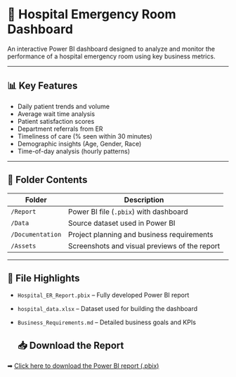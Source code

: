 # 🏥 Hospital Emergency Room Dashboard

An interactive Power BI dashboard designed to analyze and monitor the performance of a hospital emergency room using key business metrics.

---

## 📊 Key Features

- Daily patient trends and volume
- Average wait time analysis
- Patient satisfaction scores
- Department referrals from ER
- Timeliness of care (% seen within 30 minutes)
- Demographic insights (Age, Gender, Race)
- Time-of-day analysis (hourly patterns)

---

## 📁 Folder Contents

| Folder | Description |
|--------|-------------|
| `/Report` | Power BI file (`.pbix`) with dashboard |
| `/Data` | Source dataset used in Power BI |
| `/Documentation` | Project planning and business requirements |
| `/Assets` | Screenshots and visual previews of the report |

---

## 📂 File Highlights

- `Hospital_ER_Report.pbix` – Fully developed Power BI report
- `hospital_data.xlsx` – Dataset used for building the dashboard
- `Business_Requirements.md` – Detailed business goals and KPIs

  ## 📥 Download the Report

➡ [Click here to download the Power BI report (.pbix)](./Report/Hospital_Emergency_Dashboard.pbix)
